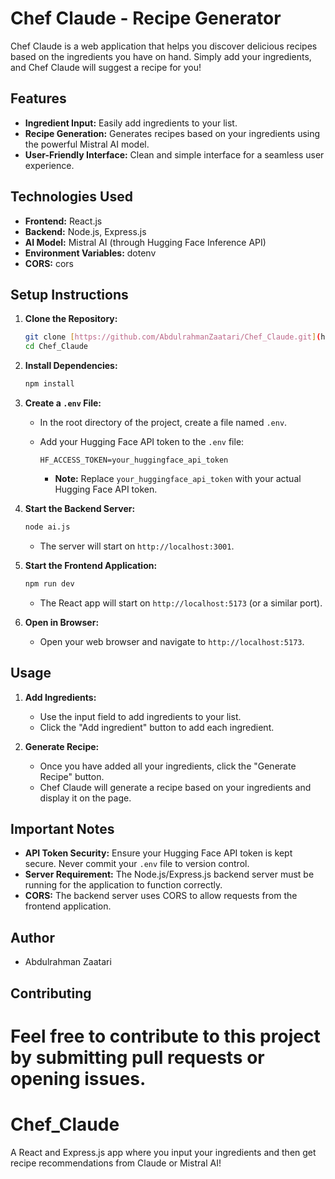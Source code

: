 # Chef Claude - Recipe Generator

Chef Claude is a web application that helps you discover delicious recipes based on the ingredients you have on hand. Simply add your ingredients, and Chef Claude will suggest a recipe for you!

## Features

* **Ingredient Input:** Easily add ingredients to your list.
* **Recipe Generation:** Generates recipes based on your ingredients using the powerful Mistral AI model.
* **User-Friendly Interface:** Clean and simple interface for a seamless user experience.

## Technologies Used

* **Frontend:** React.js
* **Backend:** Node.js, Express.js
* **AI Model:** Mistral AI (through Hugging Face Inference API)
* **Environment Variables:** dotenv
* **CORS:** cors

## Setup Instructions

1.  **Clone the Repository:**

    ```bash
    git clone [https://github.com/AbdulrahmanZaatari/Chef_Claude.git](https://github.com/AbdulrahmanZaatari/Chef_Claude.git)
    cd Chef_Claude
    ```

2.  **Install Dependencies:**

    ```bash
    npm install
    ```

3.  **Create a `.env` File:**

    * In the root directory of the project, create a file named `.env`.
    * Add your Hugging Face API token to the `.env` file:

        ```
        HF_ACCESS_TOKEN=your_huggingface_api_token
        ```

        * **Note:** Replace `your_huggingface_api_token` with your actual Hugging Face API token.

4.  **Start the Backend Server:**

    ```bash
    node ai.js
    ```

    * The server will start on `http://localhost:3001`.

5.  **Start the Frontend Application:**

    ```bash
    npm run dev
    ```

    * The React app will start on `http://localhost:5173` (or a similar port).

6.  **Open in Browser:**

    * Open your web browser and navigate to `http://localhost:5173`.

## Usage

1.  **Add Ingredients:**
    * Use the input field to add ingredients to your list.
    * Click the "Add ingredient" button to add each ingredient.

2.  **Generate Recipe:**
    * Once you have added all your ingredients, click the "Generate Recipe" button.
    * Chef Claude will generate a recipe based on your ingredients and display it on the page.

## Important Notes

* **API Token Security:** Ensure your Hugging Face API token is kept secure. Never commit your `.env` file to version control.
* **Server Requirement:** The Node.js/Express.js backend server must be running for the application to function correctly.
* **CORS:** The backend server uses CORS to allow requests from the frontend application.

## Author

* Abdulrahman Zaatari

## Contributing

Feel free to contribute to this project by submitting pull requests or opening issues.
=======
# Chef_Claude
A React and Express.js app where you input your ingredients and then get recipe recommendations from Claude or Mistral AI!


